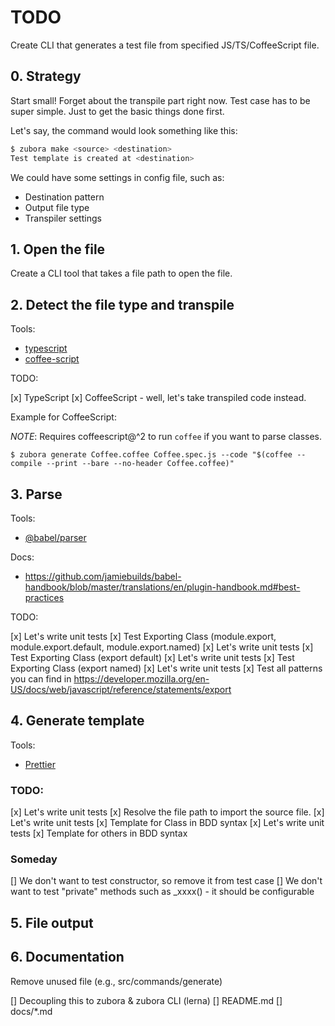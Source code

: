 # TODO

Create CLI that generates a test file from specified JS/TS/CoffeeScript file.

## 0. Strategy

Start small! Forget about the transpile part right now. Test case has to be super simple. Just to get the basic things done first.

Let's say, the command would look something like this:

```sh
$ zubora make <source> <destination>
Test template is created at <destination>
```

We could have some settings in config file, such as:

- Destination pattern
- Output file type
- Transpiler settings

## 1. Open the file

Create a CLI tool that takes a file path to open the file.

## 2. Detect the file type and transpile

Tools:

- [typescript](https://www.typescriptlang.org/)
- [coffee-script](http://coffeescript.org/)

TODO:

[x] TypeScript
[x] CoffeeScript - well, let's take transpiled code instead.

Example for CoffeeScript:

_NOTE_: Requires coffeescript@^2 to run `coffee` if you want to parse classes.

```
$ zubora generate Coffee.coffee Coffee.spec.js --code "$(coffee --compile --print --bare --no-header Coffee.coffee)"
```

## 3. Parse

Tools:

- [@babel/parser](https://babeljs.io/docs/en/babel-parser)

Docs:

- <https://github.com/jamiebuilds/babel-handbook/blob/master/translations/en/plugin-handbook.md#best-practices>

TODO:

[x] Let's write unit tests
[x] Test Exporting Class (module.export, module.export.default, module.export.named)
[x] Let's write unit tests
[x] Test Exporting Class (export default)
[x] Let's write unit tests
[x] Test Exporting Class (export named)
[x] Let's write unit tests
[x] Test all patterns you can find in <https://developer.mozilla.org/en-US/docs/web/javascript/reference/statements/export>

## 4. Generate template

Tools:

- [Prettier](https://prettier.io/)

### TODO:

[x] Let's write unit tests
[x] Resolve the file path to import the source file.
[x] Let's write unit tests
[x] Template for Class in BDD syntax
[x] Let's write unit tests
[x] Template for others in BDD syntax

### Someday

[] We don't want to test constructor, so remove it from test case
[] We don't want to test "private" methods such as \_xxxx() - it should be configurable

## 5. File output

## 6. Documentation

Remove unused file (e.g., src/commands/generate)

[] Decoupling this to zubora & zubora CLI (lerna)
[] README.md
[] docs/\*.md

